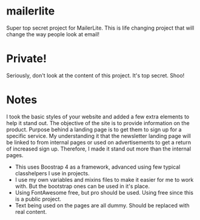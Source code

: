 # mailerlite
Super top secret project for MailerLite. This is life changing project that will change the way people look at email! 

# Private!
Seriously, don't look at the content of this project. It's top secret. Shoo!

# Notes
I took the basic styles of your website and added a few extra elements to help it stand out. The objective of the site is to provide information on the product. Purpose behind a landing page is to get them to sign up for a specific service. My understanding it that the newsletter landing page will be linked to from internal pages or used on advertisements to get a return of increased sign up. Therefore, I made it stand out more than the internal pages. 

- This uses Boostrap 4 as a framework, advanced using few typical classhelpers I use in projects. 
- I use my own variables and mixins files to make it easier for me to work with. But the bootstrap ones can be used in it's place.
- Using FontAwesome free, but pro should be used. Using free since this is a public project.
- Text being used on the pages are all dummy. Should be replaced with real content.
